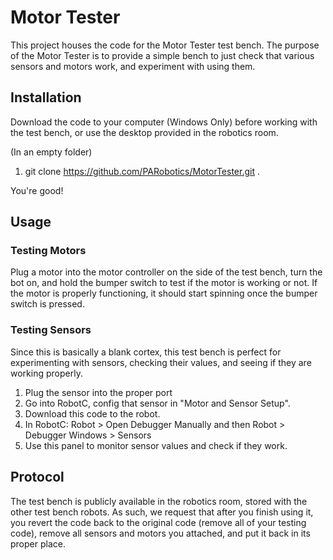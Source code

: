 # Motor Tester

This project houses the code for the Motor Tester test bench. The purpose of the Motor Tester is to provide a simple bench to just check that various sensors and motors work, and experiment with using them.

## Installation

Download the code to your computer (Windows Only) before working with the test bench, or use the desktop provided in the robotics room. 

(In an empty folder) 

1) git clone https://github.com/PARobotics/MotorTester.git .

You're good!

## Usage

### Testing Motors

Plug a motor into the motor controller on the side of the test bench, turn the bot on, and hold the bumper switch to test if the motor is working or not. If the motor is properly functioning, it should start spinning once the bumper switch is pressed.

### Testing Sensors

Since this is basically a blank cortex, this test bench is perfect for experimenting with sensors, checking their values, and seeing if they are working properly.

1) Plug the sensor into the proper port
2) Go into RobotC, config that sensor in "Motor and Sensor Setup".
3) Download this code to the robot.
4) In RobotC: Robot > Open Debugger Manually and then Robot > Debugger Windows > Sensors
5) Use this panel to monitor sensor values and check if they work.

## Protocol

The test bench is publicly available in the robotics room, stored with the other test bench robots. As such, we request that after you finish using it, you revert the code back to the original code (remove all of your testing code), remove all sensors and motors you attached, and put it back in its proper place.
